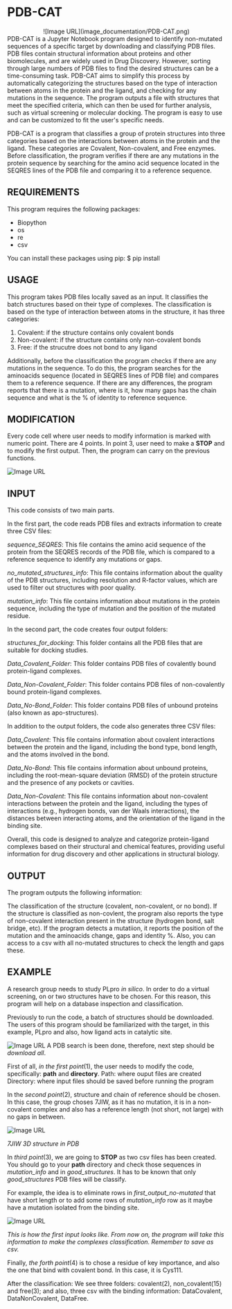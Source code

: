# PDB-CAT
<div style="text-align:center">
    ![Image URL](image_documentation/PDB-CAT.png)
</div>
PDB-CAT is a Jupyter Notebook program designed to identify non-mutated sequences of a specific target by downloading and classifying PDB files. PDB files contain structural information about proteins and other biomolecules, and are widely used in Drug Discovery. However, sorting through large numbers of PDB files to find the desired structures can be a time-consuming task. PDB-CAT aims to simplify this process by automatically categorizing the structures based on the type of interaction between atoms in the protein and the ligand, and checking for any mutations in the sequence. The program outputs a file with structures that meet the specified criteria, which can then be used for further analysis, such as virtual screening or molecular docking. The program is easy to use and can be customized to fit the user's specific needs.

PDB-CAT is a program that classifies a group of protein structures into three categories based on the interactions between atoms in the protein and the ligand. These categories are Covalent, Non-covalent, and Free enzymes. Before classification, the program verifies if there are any mutations in the protein sequence by searching for the amino acid sequence located in the SEQRES lines of the PDB file and comparing it to a reference sequence.

## REQUIREMENTS
This program requires the following packages:
- Biopython
- os
- re
- csv

You can install these packages using pip:
    $ pip install <library>

## USAGE
This program takes PDB files locally saved as an input. It classifies the batch structures based on their type of complexes. The classification is based on the type of interaction between atoms in the structure, it has three categories:

1. Covalent: if the structure contains only covalent bonds
2. Non-covalent: if the structure contains only non-covalent bonds
3. Free: if the strucutre does not bond to any ligand

Additionally, before the classification the program checks if there are any mutations in the sequence. To do this, the program searches for the aminoacids sequence (located in SEQRES lines of PDB file) and compares them to a reference sequence. If there are any differences, the program reports that there is a mutation, where is it, how many gaps has the chain sequence and what is the % of identity to reference sequence.

## MODIFICATION

Every code cell where user needs to modify information is marked with numeric point. There are 4 points. In point 3, user need to make a  **STOP** and to modify the first output. Then, the program can carry on the previous functions.

![Image URL](image_documentation/stop.png)

## INPUT
This code consists of two main parts.

In the first part, the code reads PDB files and extracts information to create three CSV files:

*sequence_SEQRES*: This file contains the amino acid sequence of the protein from the SEQRES records of the PDB file, which is compared to a reference sequence to identify any mutations or gaps.

*no_mutated_structures_info*: This file contains information about the quality of the PDB structures, including resolution and R-factor values, which are used to filter out structures with poor quality.

*mutation_info*: This file contains information about mutations in the protein sequence, including the type of mutation and the position of the mutated residue.

In the second part, the code creates four output folders:

*structures_for_docking*: This folder contains all the PDB files that are suitable for docking studies.

*Data_Covalent_Folder*: This folder contains PDB files of covalently bound protein-ligand complexes.

*Data_Non-Covalent_Folder*: This folder contains PDB files of non-covalently bound protein-ligand complexes.

*Data_No-Bond_Folder*: This folder contains PDB files of unbound proteins (also known as apo-structures).

In addition to the output folders, the code also generates three CSV files:

*Data_Covalent*: This file contains information about covalent interactions between the protein and the ligand, including the bond type, bond length, and the atoms involved in the bond.

*Data_No-Bond*: This file contains information about unbound proteins, including the root-mean-square deviation (RMSD) of the protein structure and the presence of any pockets or cavities.

*Data_Non-Covalent*: This file contains information about non-covalent interactions between the protein and the ligand, including the types of interactions (e.g., hydrogen bonds, van der Waals interactions), the distances between interacting atoms, and the orientation of the ligand in the binding site.

Overall, this code is designed to analyze and categorize protein-ligand complexes based on their structural and chemical features, providing useful information for drug discovery and other applications in structural biology.

## OUTPUT
The program outputs the following information:

The classification of the structure (covalent, non-covalent, or no bond).
If the structure is classified as non-covlent, the program also reports the type of non-covalent interaction present in the structure (hydrogen bond, salt bridge, etc). 
If the program detects a mutatiion, it reports the position of the mutation and the aminoacids change, gaps and identity %. Also, you can access to a csv with all no-mutated structures to check the length and gaps these.

## EXAMPLE
A research group needs to study PLpro *in silico*. In order to do a virtual screening, on or two structures have to be chosen. For this reason, this program will help on a database inspection and classification. 

Previously to run the code, a batch of structures should be downloaded. The users of this program should be familiarized with the target, in this example, PLpro and also, how ligand acts in catalytic site. 

![Image URL](image_documentation/PDB_webpage.png)
A PDB search is been done, therefore, next step should be *download all*.

First of all, *in the first point*(1), the user needs to modify the code, specifically: **path** and **directory**. 
Path: where ouput files are created
Directory: where input files should be saved before running the program

In the *second point*(2), structure and chain of reference should be chosen. In this case, the group choses 7JIW, as it has no mutation, it is in a non-covalent complex and also has a reference length (not short, not large) with no gaps in between.

![Image URL](image_documentation/7jiw_reference_structure.jpeg)

*7JIW 3D structure in PDB*

In *third point*(3), we are going to **STOP** as two csv files has been created. You should go to your **path** directory and check those sequences in *mutation_info* and in *good_structures*. It has to be known that only *good_structures* PDB files will be classify.

For example, the idea is to eliminate rows in *first_output_no-mutated* that have short length or to add some rows of *mutation_info* row as it maybe have a mutation isolated from the binding site.

![Image URL](image_documentation/example_modify_first_input.png)

*This is how the first input looks like. From now on, the program will take this information to make the complexes classification. Remember to save as csv.*

Finally, *the forth point*(4) is to chose a residue of key importance, and also the one that bind with covalent bond. In this case, it is Cys111.

After the classification:
We see three folders: covalent(2), non_covalent(15) and free(3); and also, three csv with the binding information: DataCovalent, DataNonCovalent, DataFree.

